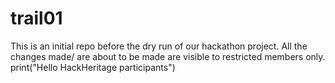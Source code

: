 # trail01
This is an initial repo before the dry run of our hackathon project. All the changes made/ are about to be made are visible to restricted members only.
print("Hello HackHeritage participants")

